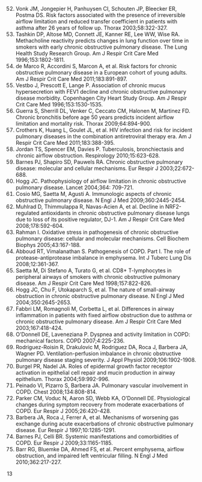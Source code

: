 52. Vonk JM, Jongepier H, Panhuysen CI, Schouten JP, Bleecker ER, Postma DS. Risk factors associated with the presence of irreversible airflow limitation and reduced transfer coefficient in patients with asthma after 26 years of follow up. Thorax 2003;58:322-327.
53. Tashkin DP, Altose MD, Connett JE, Kanner RE, Lee WW, Wise RA. Methacholine reactivity predicts changes in lung function over time in smokers with early chronic obstructive pulmonary disease. The Lung Health Study Research Group. Am J Respir Crit Care Med 1996;153:1802-1811.
54. de Marco R, Accordini S, Marcon A, et al. Risk factors for chronic obstructive pulmonary disease in a European cohort of young adults. Am J Respir Crit Care Med 2011;183:891-897.
55. Vestbo J, Prescott E, Lange P. Association of chronic mucus hypersecretion with FEV1 decline and chronic obstructive pulmonary disease morbidity. Copenhagen City Heart Study Group. Am J Respir Crit Care Med 1996;153:1530-1535.
56. Guerra S, Sherrill DL, Venker C, Ceccato CM, Halonen M, Martinez FD. Chronic bronchitis before age 50 years predicts incident airflow limitation and mortality risk. Thorax 2009;64:894-900.
57. Crothers K, Huang L, Goulet JL, et al. HIV infection and risk for incident pulmonary diseases in the combination antiretroviral therapy era. Am J Respir Crit Care Med 2011;183:388-395.
58. Jordan TS, Spencer EM, Davies P. Tuberculosis, bronchiectasis and chronic airflow obstruction. Respirology 2010;15:623-628.
59. Barnes PJ, Shapiro SD, Pauwels RA. Chronic obstructive pulmonary disease: molecular and cellular mechanisms. Eur Respir J 2003;22:672-688.
60. Hogg JC. Pathophysiology of airflow limitation in chronic obstructive pulmonary disease. Lancet 2004;364: 709-721.
61. Cosio MG, Saetta M, Agusti A. Immunologic aspects of chronic obstructive pulmonary disease. N Engl J Med 2009;360:2445-2454.
62. Muhlrad D, Thimmulappa R, Navas-Acien A, et al. Decline in NRF2-regulated antioxidants in chronic obstructive pulmonary disease lungs due to loss of its positive regulator, DJ-1. Am J Respir Crit Care Med 2008;178:592-604.
63. Rahman I. Oxidative stress in pathogenesis of chronic obstructive pulmonary disease: cellular and molecular mechanisms. Cell Biochem Biophys 2005;43:167-188.
64. Abboud RT, Vimalanathan S. Pathogenesis of COPD. Part I. The role of protease-antiprotease imbalance in emphysema. Int J Tuberc Lung Dis 2008;12:361-367.
65. Saetta M, Di Stefano A, Turato G, et al. CD8+ T-lymphocytes in peripheral airways of smokers with chronic obstructive pulmonary disease. Am J Respir Crit Care Med 1998;157:822-826.
66. Hogg JC, Chu F, Utokaparch S, et al. The nature of small-airway obstruction in chronic obstructive pulmonary disease. N Engl J Med 2004;350:2645-2653.
67. Fabbri LM, Romagnoli M, Corbetta L, et al. Differences in airway inflammation in patients with fixed airflow obstruction due to asthma or chronic obstructive pulmonary disease. Am J Respir Crit Care Med 2003;167:418-424.
68. O’Donnell DE, Laveneziana P. Dyspnea and activity limitation in COPD: mechanical factors. COPD 2007;4:225-236.
69. Rodriguez-Roisin R, Drakulovic M, Rodriguez DA, Roca J, Barbera JA, Wagner PD. Ventilation-perfusion imbalance in chronic obstructive pulmonary disease staging severity. J Appl Physiol 2009;106:1902-1908.
70. Burgel PR, Nadel JA. Roles of epidermal growth factor receptor activation in epithelial cell repair and mucin production in airway epithelium. Thorax 2004;59:992-996.
71. Peinado VI, Pizarro S, Barbera JA. Pulmonary vascular involvement in COPD. Chest 2008;134:808-814.
72. Parker CM, Voduc N, Aaron SD, Webb KA, O’Donnell DE. Physiological changes during symptom recovery from moderate exacerbations of COPD. Eur Respir J 2005;26:420-428.
73. Barbera JA, Roca J, Ferrer A, et al. Mechanisms of worsening gas exchange during acute exacerbations of chronic obstructive pulmonary disease. Eur Respir J 1997;10:1285-1291.
74. Barnes PJ, Celli BR. Systemic manifestations and comorbidities of COPD. Eur Respir J 2009;33:1165-1185.
75. Barr RG, Bluemke DA, Ahmed FS, et al. Percent emphysema, airflow obstruction, and impaired left ventricular filling. N Engl J Med 2010;362:217-227.

<PAGE>13